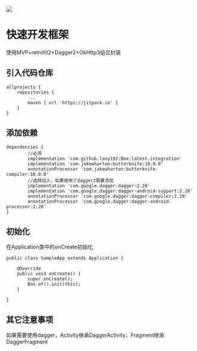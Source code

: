 [![](https://jitpack.io/v/lany192/Box.svg)](https://jitpack.io/#lany192/Box)

# 快速开发框架 

使用MVP+retrofit2+Dagger2+OkHttp3组合封装

## 引入代码仓库

    allprojects {
        repositories {
            ...
            maven { url 'https://jitpack.io' }
        }
    }
	
## 添加依赖

	dependencies {
	        //必须
	        implementation 'com.github.lany192:Box:latest.integration'
            implementation 'com.jakewharton:butterknife:10.0.0'
            annotationProcessor 'com.jakewharton:butterknife-compiler:10.0.0'
            //选择加入，如果使用了dagger2需要添加
            implementation 'com.google.dagger:dagger:2.20'
            implementation 'com.google.dagger:dagger-android-support:2.20'
            annotationProcessor 'com.google.dagger:dagger-compiler:2.20'
            annotationProcessor 'com.google.dagger:dagger-android-processor:2.20'
	}
	
## 初始化

在Application类中的onCreate初始化

    public class SampleApp extends Application {
    
        @Override
        public void onCreate() {
            super.onCreate();
            Box.of().init(this);
        }
    
    }

## 其它注意事项

如果需要使用dagger，Activity继承DaggerActivity，Fragment继承DaggerFragment
    